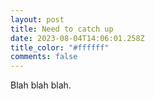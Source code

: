 ```yaml
---
layout: post
title: Need to catch up
date: 2023-08-04T14:06:01.258Z
title_color: "#ffffff"
comments: false
---
```

B﻿lah blah blah.